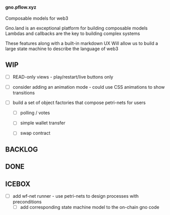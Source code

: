 #### gno.pflow.xyz

Composable models for web3

Gno.land is an exceptional platform for building composable models
Lambdas and callbacks are the key to building complex systems

These features along with a built-in markdown UX
Will allow us to build a large state machine to describe the language of web3

WIP
---
- [ ] READ-only views - play/restart/live buttons only
- [ ] consider adding an animation mode - could use CSS animations to show transitions
 
- [ ] build a set of object factories that compose petri-nets for users
  - [ ] polling / votes
  - [ ] simple wallet transfer
  - [ ] swap contract


BACKLOG
-------

DONE
----

ICEBOX
------
- [ ] add wf-net runner - use petri-nets to design processes with preconditions
  - [ ] add corresponding state machine model to the on-chain gno code

